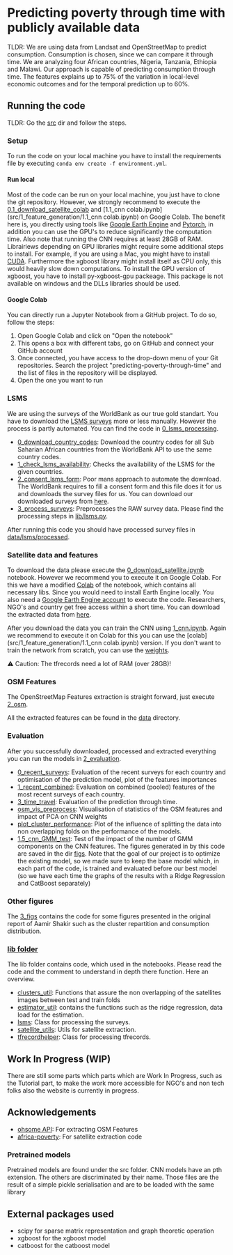 # Predicting poverty through time with publicly available data

TLDR: We are using data from Landsat and OpenStreetMap to predict consumption. Consumption is chosen, since we can compare it through time. We are analyzing four African countries, Nigeria, Tanzania, Ethiopia and Malawi. Our approach is capable of predicting consumption through time. The features explains up to 75% of the variation in local-level economic outcomes and for the temporal prediction up to 60%. 

## Running the code

TLDR: Go the [src](src/) dir and follow the steps. 

### Setup
To run the code on your local machine you have to install the requirements file by executing `conda env create -f environment.yml`.

#### Run local

Most of the code can be run on your local machine, you just have to clone the git repository. However, we strongly recommend to execute the [0.1_download_satellite_colab](src/1_feature_generation/0.1_download_satellite_colab.ipynb) and [1.1_cnn colab.ipynb](src/1_feature_generation/1.1_cnn colab.ipynb) on Google Colab. The benefit here is, you directly using tools like [Google Earth Engine](https://earthengine.google.com/) and [Pytorch](https://pytorch.org/), in addition you can use the GPU's to reduce significantly the computation time. Also note that running the CNN requires at least 28GB of RAM.
Librairiews depending on GPU libraries might require some additional steps to install. For example, if you are using a Mac, you might have to install [CUDA](https://developer.nvidia.com/cuda-toolkit-archive). Furthermore the xgboost library might install itself as CPU only, this would heavily slow down computations. To install the GPU version of xgboost, you have to install py-xgboost-gpu packeage. This package is not available on windows and the DLLs libraries should be used.  
#### Google Colab

You can directly run a Jupyter Notebook from a GitHub project. To do so, follow the steps:

1. Open Google Colab and click on "Open the notebook"
2. This opens a box with different tabs, go on GitHub and connect your GitHub account
3. Once connected, you have access to the drop-down menu of your Git repositories. Search the project "predicting-poverty-through-time" and the list of files in the repository will be displayed. 
4. Open the one you want to run 

### LSMS

We are using the surveys of the WorldBank as our true gold standart. You have to download the [LSMS surveys](https://microdata.worldbank.org/index.php/catalog/lsms) more or less manually. However the process is partly automated. You can find the code in [0_lsms_processing](src/0_lsms_processing/). 

- [0_download_country_codes](src/0_lsms_processing/0_download_country_codes.ipynb): Download the country codes for all Sub Saharian African countries from the WorldBank API to use the same country codes.
- [1_check_lsms_availability](src/0_lsms_processing/1_check_lsms_availability.ipynb): Checks the availability of the LSMS for the given countries.
- [2_consent_lsms_form](src/0_lsms_processing/2_consent_lsms_form.ipynb): Poor mans approach to automate the download. The WorldBank requires to fill a consent form and this file does it for us and downloads the survey files for us. You can download our downloaded surveys from [here](https://drive.google.com/file/d/1IlF66tdPrty5OmGdWGd7iN39KZCV-iKD/view?usp=sharing).
- [3_process_surveys](src/0_lsms_processing/3_process_surveys.ipynb): Preprocesses the RAW survey data. Please find the processing steps in [lib/lsms.py](src/lib/lsms.py). 

After running this code you should have processed survey files in [data/lsms/processed](data/lsms/processed).

### Satellite data and features

To download the data please execute the [0_download_satellite.ipynb](src/1_feature_generation/0_download_satellite.ipynb) notebook. However we recommend you to execute it on Google Colab. For this we have a modified [Colab](src/1_feature_generation/0.1_download_satellite_colab.ipynb) of the notebook, which contains all necessary libs. Since you would need to install Earth Engine locally. You also need a [Google Earth Engine account](https://earthengine.google.com/) to execute the code. Researchers, NGO's and country get free access within a short time. You can download the extracted data from [here](https://drive.google.com/file/d/1HJ3Q6BhmcZsRxb-JjhSkL6zH7hoMj1HB/view?usp=sharing).

After you download the data you can train the CNN using [1_cnn.ipynb](src/1_feature_generation/1_cnn.ipynb). Again we recommend to execute it on Colab for this you can use the [colab](src/1_feature_generation/1.1_cnn colab.ipynb) version. If you don't want to train the network from scratch, you can use the [weights](https://drive.google.com/file/d/1Vt6wC4d0qdbyzJlIILPCaf8zWoMbTzGB/view?usp=sharing).

⚠ Caution: The tfrecords need a lot of RAM (over 28GB)! 

### OSM Features 

The OpenStreetMap Features extraction is straight forward, just execute [2_osm](src/1_feature_generation/2_osm.ipynb). 


All the extracted features can be found in the [data](data/) directory. 

### Evaluation 

After you successfully downloaded, processed and extracted everything you can run the models in [2_evaluation](src/2_evaluation).  
- [0_recent_surveys](src/2_evaluation/0_recent_surveys.ipynb): Evaluation of the recent surveys for each country and optimisation of the prediction model, plot of the features importances
- [1_recent_combined](src/2_evaluation/1_recent_combined.ipynb): Evaluation on combined (pooled) features of the most recent surveys of each country.
- [3_time_travel](src/2_evaluation/3_time_travel.ipynb): Evaluation of the prediction through time. 
- [osm_vis_preprocess](src/2_evaluation/osm_vis_preprocess.ipynb): Visualisation of statistics of the OSM features and impact of PCA on CNN weights
- [plot_cluster_performance](src/2_evaluation/plot_cluster_performance.ipynb): Plot of the influence of splitting the data into non overlapping folds on the performance of the models.
- [1.5_cnn_GMM_test](src/2_evaluation/1.5_cnn_GMM_test.ipynb): Test of the impact of the number of GMM components on the CNN features.
The figures generated in by this code are saved in the dir [figs](figs/).
Note that the goal of our project is to optimize the existing model, so we made sure to keep the base model which, in each part of the code, is trained and evaluated before our best model (so we have each time the graphs of the results with a Ridge Regression and CatBoost separately)

### Other figures

The [3_figs](src/3_figs/) contains the code for some figures presented in the original report of Aamir Shakir such as the cluster repartition and consumption distribution.

### [lib folder](src/lib/) 

The lib folder contains code, which used in the notebooks. Please read the code and the comment to understand in depth there function. Here an overview.

- [clusters_util](src/lib/clusters_util.py): Functions that assure the non overlapping of the satellites images between test and train folds
- [estimator_util](src/lib/estimator_util.py): contains the functions such as the ridge regression, data load for the estimation.
- [lsms](src/lib/lsms.py): Class for processing the surveys.
- [satellite_utils](src/lib/satellite_utils.py): Utils for satellite extraction.
- [tfrecordhelper](src/lib/tfrecordhelper.py): Class for processing tfrecords.


## Work In Progress (WIP)

There are still some parts which parts which are Work In Progress, such as the Tutorial part, to make the work more accessible for NGO's and non tech folks also the website is currently in progress.

## Acknowledgements
- [ohsome API](https://github.com/GIScience/ohsome-py): For extracting OSM Features
- [africa-poverty](https://github.com/sustainlab-group/africa_poverty): For satellite extraction code

### Pretrained models
Pretrained models are found under the src folder. CNN models have an pth extension. The others are discriminated by their name. Those files are the result of a simple pickle serialisation and are to be loaded with the same library

## External packages used
- scipy for sparse matrix representation and graph theoretic operation
- xgboost for the xgboost model
- catboost for the catboost model